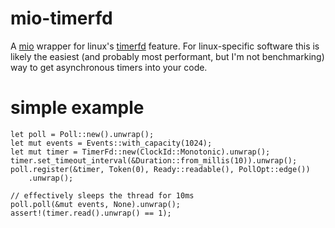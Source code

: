 # mio-timerfd

A [mio](https://crates.io/crates/mio) wrapper for linux's [timerfd](http://man7.org/linux/man-pages/man2/timerfd_create.2.html) feature. For linux-specific software this is likely the easiest (and probably most performant, but I'm not benchmarking) way to get asynchronous timers into your code.

# simple example

```
let poll = Poll::new().unwrap();
let mut events = Events::with_capacity(1024);
let mut timer = TimerFd::new(ClockId::Monotonic).unwrap();
timer.set_timeout_interval(&Duration::from_millis(10)).unwrap();
poll.register(&timer, Token(0), Ready::readable(), PollOpt::edge())
	.unwrap();

// effectively sleeps the thread for 10ms
poll.poll(&mut events, None).unwrap();
assert!(timer.read().unwrap() == 1);
```
